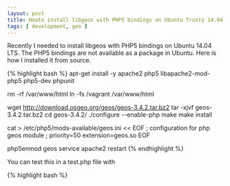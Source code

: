 ```yaml
---
layout: post
title: Howto install libgeos with PHP5 bindings on Ubuntu Trusty 14.04 LTS
tags: [ development, geo ]
---
```


Recently I needed to install libgeos with PHP5 bindings on Ubuntu 14.04 LTS. The PHP5 bindings are not available as a package in Ubuntu. Here is how I installed it from source.

{% highlight bash %}
apt-get install -y apache2 php5 libapache2-mod-php5 php5-dev phpunit

rm -rf /var/www/html
ln -fs /vagrant /var/www/html

wget http://download.osgeo.org/geos/geos-3.4.2.tar.bz2
tar -xjvf geos-3.4.2.tar.bz2
cd geos-3.4.2/
./configure --enable-php
make
make install

cat > /etc/php5/mods-available/geos.ini << EOF
; configuration for php geos module
; priority=50
extension=geos.so
EOF

php5enmod geos
service apache2 restart
{% endhighlight %}

You can test this in a test.php file with

{% highlight bash %}
<?php

echo GEOSVersion();
{% endhighlight %}
